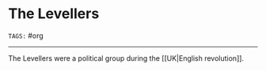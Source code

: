 # The Levellers
`TAGS:`  #org 

---
The Levellers were a political group during the [[UK|English revolution]].